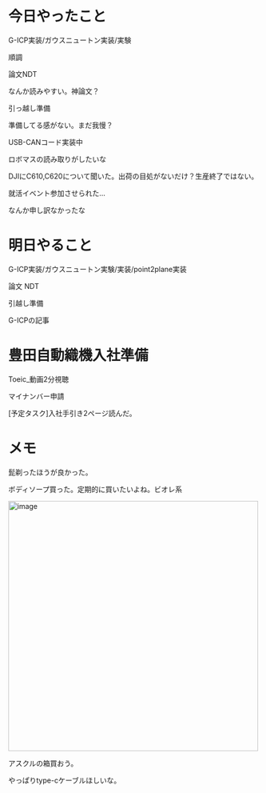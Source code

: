 # 今日やったこと
G-ICP実装/ガウスニュートン実装/実験

順調

論文NDT

なんか読みやすい。神論文？

引っ越し準備

準備してる感がない。まだ我慢？

USB-CANコード実装中

ロボマスの読み取りがしたいな

DJIにC610,C620について聞いた。出荷の目処がないだけ？生産終了ではない。

就活イベント参加させられた...

なんか申し訳なかったな

# 明日やること
G-ICP実装/ガウスニュートン実験/実装/point2plane実装

論文 NDT

引越し準備

G-ICPの記事

# 豊田自動織機入社準備
Toeic_動画2分視聴

マイナンバー申請

[予定タスク]入社手引き2ページ読んだ。

# メモ
髭剃ったほうが良かった。

ボディソープ買った。定期的に買いたいよね。ビオレ系

<img width="500" height="500" alt="image" src="https://github.com/user-attachments/assets/67d60818-e538-49a0-b757-e09dd1338a59" />

アスクルの箱買おう。

やっぱりtype-cケーブルほしいな。
